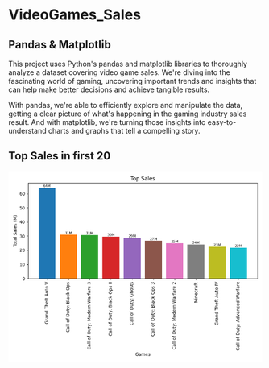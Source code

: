 # VideoGames_Sales

## Pandas & Matplotlib

This project uses Python's pandas and matplotlib libraries to thoroughly analyze a dataset covering video game sales. We're diving into the fascinating world of gaming, uncovering important trends and insights that can help make better decisions and achieve tangible results.

With pandas, we're able to efficiently explore and manipulate the data, getting a clear picture of what's happening in the gaming industry sales result. And with matplotlib, we're turning those insights into easy-to-understand charts and graphs that tell a compelling story.

## Top Sales in first 20
<img src="https://github.com/Roey0204/VideoGames_Sales/blob/main/Video_Game_Sales/Result/Top%20Sales.png">


